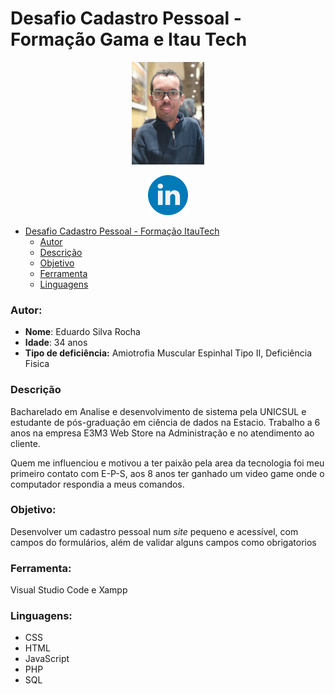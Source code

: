 # Desafio Cadastro Pessoal - Formação Gama e Itau Tech

<p style="text-align: center">
 <img alt="Eduardo Rocha" src="assets/images/fotoedu.jpg" height="164px" />
</p>

<p style="text-align: center">
 <a href="https://www.linkedin.com/in/eduardo-rocha-25870a1a6/">
  <img alt="Linkedin" src="assets/images/linkedin.png" height="64px" />
 </a>
</p>

- [Desafio Cadastro Pessoal - Formação ItauTech](#desafio-cadastro-pessoal---formação-itautech)
    - [Autor](#autor)
    - [Descrição](#descrição)
    - [Objetivo](#objetivo)
    - [Ferramenta](#ferramenta)
    - [Linguagens](#linguagens)

### Autor:

- **Nome**: Eduardo Silva Rocha
- **Idade**: 34 anos
- **Tipo de deficiência:** Amiotrofia Muscular Espinhal Tipo II, Deficiência Fisica

### Descrição

Bacharelado em Analise e desenvolvimento de sistema pela UNICSUL e estudante de pós-graduação em ciência de dados na Estacio. Trabalho a 6 anos na empresa E3M3 Web Store na Administração e no atendimento ao cliente. 

Quem me influenciou e motivou a ter paixão pela area da tecnologia foi meu primeiro contato com E-P-S, aos 8 anos ter ganhado um video game onde o computador respondia a meus comandos. 

### Objetivo:

Desenvolver um cadastro pessoal num *site* pequeno e acessível, com campos do formulários, além de validar alguns campos como obrigatorios

### Ferramenta:

Visual Studio Code e Xampp

### Linguagens: 

- CSS
- HTML
- JavaScript
- PHP
- SQL
